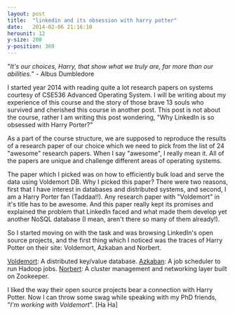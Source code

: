 ```yaml
---
layout: post
title:  "linkedin and its obsession with harry potter"
date:   2014-02-06 21:16:10
herounit: 12
y-size: 200
y-position: 360
---
```

"<i>It's our choices, Harry, that show what we truly are, far more than our abilities.</i>" - Albus Dumbledore

I started year 2014 with reading quite a lot research papers on systems courtesy of CSE536 Advanced Operating System. I will be writing about my experience of this course and the story of those brave 13 souls who survived and cherished this course in another post. This post is not about the course, rather I am writing this post wondering, "Why LinkedIn is so obsessed with Harry Porter?"

As a part of the course structure, we are supposed to reproduce the results of a research paper of our choice which we need to pick from the list of 24 "awesome" research papers. When I say "awesome", I really mean it. All of the papers are unique and challenge different areas of operating systems.

The paper which I picked was on how to efficiently bulk load and serve the data using Voldemort DB. Why I picked this paper? There were two reasons, first that I have interest in databases and distributed systems, and second, I am a Harry Porter fan (Taddaa!!). Any research paper with "Voldemort" in it's title has to be awesome. And this paper really kept its promises and explained the problem that LinkedIn faced and what made them develop yet another NoSQL database (I mean, aren't there so many of them already!).

So I started moving on with the task and was browsing LinkedIn's open source projects, and the first thing which I noticed was the traces of Harry Potter on their site: Voldemort, Azkaban and Norbert.

[Voldemort][voldemort]: A distributed key/value database.
[Azkaban][azkaban]: A job scheduler to run Hadoop jobs.
[Norbert][norbert]: A cluster management and networking layer built on Zookeeper.

I liked the way their open source projects bear a connection with Harry Potter. Now I can throw some  swag while speaking with my PhD friends, "<i>I'm working with Voldemort</i>". [Ha Ha]

[voldemort]: http://www.project-voldemort.com/voldemort/
[azkaban]: http://azkaban.github.io/azkaban2/
[norbert]: http://data.linkedin.com/opensource/norbert 
